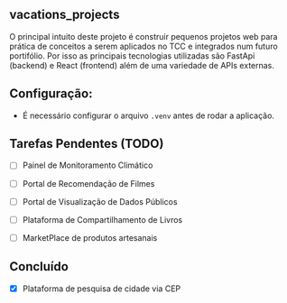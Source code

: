 ## vacations_projects

O principal intuito deste projeto é construir pequenos projetos web para prática de conceitos a serem aplicados no TCC e integrados num futuro portifólio. 
Por isso as principais tecnologias utilizadas são FastApi (backend) e React (frontend) além de uma variedade de APIs externas.
## Configuração: 
- É necessário configurar o arquivo `.venv` antes de rodar a aplicação.

## Tarefas Pendentes (TODO)

- [ ] Painel de Monitoramento Climático
- [ ] Portal de Recomendação de Filmes
- [ ] Portal de Visualização de Dados Públicos
- [ ] Plataforma de Compartilhamento de Livros
- [ ] MarketPlace de produtos artesanais


## Concluído

- [x] Plataforma de pesquisa de cidade via CEP



